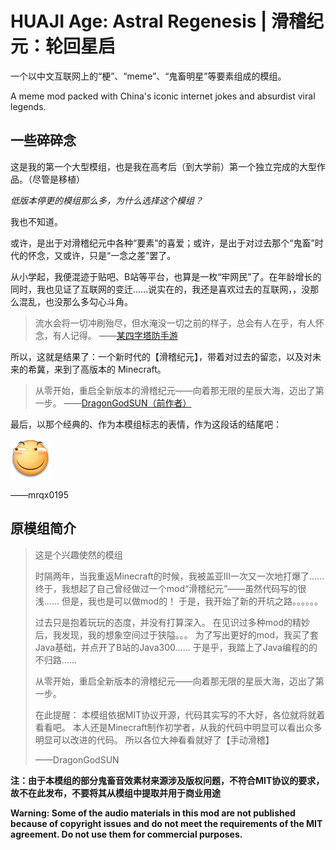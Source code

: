# HUAJI Age: Astral Regenesis | 滑稽纪元：轮回星启

一个以中文互联网上的“梗”、“meme”、“鬼畜明星”等要素组成的模组。

A meme mod packed with China's iconic internet jokes and absurdist viral legends.

## 一些碎碎念

这是我的第一个大型模组，也是我在高考后（到大学前）第一个独立完成的大型作品。（尽管是移植）

*低版本停更的模组那么多，为什么选择这个模组？*

我也不知道。

或许，是出于对滑稽纪元中各种“要素”的喜爱；或许，是出于对过去那个“鬼畜”时代的怀念，又或许，只是“一念之差”罢了。

从小学起，我便混迹于贴吧、B站等平台，也算是一枚“牢网民”了。在年龄增长的同时，我也见证了互联网的变迁……说实在的，我还是喜欢过去的互联网，，没那么混乱，也没那么多勾心斗角。

> 流水会将一切冲刷殆尽，但水淹没一切之前的样子，总会有人在乎，有人怀念，有人记得。
> ——[某四字塔防手游](https://prts.wiki/w/AT-8_%E9%80%9D%E5%B7%9D)

所以，这就是结果了：一个新时代的【滑稽纪元】，带着对过去的留恋，以及对未来的希冀，来到了高版本的 Minecraft。

> 从零开始，重启全新版本的滑稽纪元——向着那无限的星辰大海，迈出了第一步。
> ——[DragonGodSUN（前作者）](#原模组简介)

最后，以那个经典的、作为本模组标志的表情，作为这段话的结尾吧：

![滑稽](src/main/resources/assets/huajiage/textures/item/huaji.png)

——mrqx0195

## 原模组简介

> 这是个兴趣使然的模组
>
> 时隔两年，当我重返Minecraft的时候，我被盖亚III一次又一次地打爆了……
> 终于，我想起了自己曾经做过一个mod“滑稽纪元”——虽然代码写的很浅……
> 但是，我也是可以做mod的！
> 于是，我开始了新的开坑之路。。。。。。
>
> 过去只是抱着玩玩的态度，并没有打算深入。
> 在见识过多种mod的精妙后，我发现，我的想象空间过于狭隘。。。
> 为了写出更好的mod，我买了套Java基础，并点开了B站的Java300……
> 于是乎，我踏上了Java编程的的不归路……
>
> 从零开始，重启全新版本的滑稽纪元——向着那无限的星辰大海，迈出了第一步。
>
> 在此提醒：
> 本模组依据MIT协议开源，代码其实写的不大好，各位就将就着看看吧。
> 本人还是Minecraft制作初学者，从我的代码中明显可以看出众多明显可以改进的代码。
> 所以各位大神看看就好了【手动滑稽】
>
> ——DragonGodSUN

**注：由于本模组的部分鬼畜音效素材来源涉及版权问题，不符合MIT协议的要求，故不在此发布，不要将其从模组中提取并用于商业用途**

**Warning: Some of the audio materials in this mod are not published because of copyright issues and do not meet
the requirements of the MIT agreement. Do not use them for commercial purposes.**  
